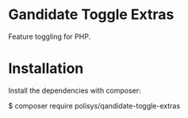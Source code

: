 Gandidate Toggle Extras
========================
Feature toggling for PHP.


Installation
========================
Install the dependencies with composer:

$ composer require polisys/qandidate-toggle-extras

